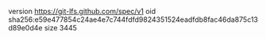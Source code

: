 version https://git-lfs.github.com/spec/v1
oid sha256:e59e477854c24ae4e7c744fdfd9824351524eadfdb8fac46da875c13d89e0d4e
size 3445
